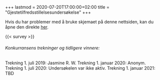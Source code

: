 +++
lastmod = 2020-07-20T17:00:00+02:00
title = "Gjestetilfredsstillelsesundersøkelse"
+++

Hvis du har problemer med å bruke skjemaet på denne nettsiden, kan du åpne
den direkte [her](https://forms.gle/pe3y4GiMc9Ee9Feb8).

{{< survey >}}

###### Konkurransens trekninger og tidligere vinnere:

Trekning 1. juli 2019: Jasmine R. W.
Trekning 1. januar 2020: Anonym.
Trekning 1. juli 2020: Undersøkelen var ikke aktiv.
Trekning 1. januar 2021: TBD